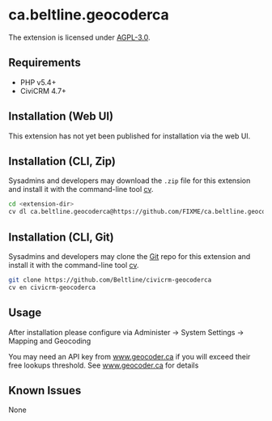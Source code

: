 # ca.beltline.geocoderca

The extension is licensed under [AGPL-3.0](LICENSE.txt).

## Requirements

* PHP v5.4+
* CiviCRM 4.7+

## Installation (Web UI)

This extension has not yet been published for installation via the web UI.

## Installation (CLI, Zip)

Sysadmins and developers may download the `.zip` file for this extension and
install it with the command-line tool [cv](https://github.com/civicrm/cv).

```bash
cd <extension-dir>
cv dl ca.beltline.geocoderca@https://github.com/FIXME/ca.beltline.geocoderca/archive/master.zip
```

## Installation (CLI, Git)

Sysadmins and developers may clone the [Git](https://en.wikipedia.org/wiki/Git) repo for this extension and
install it with the command-line tool [cv](https://github.com/civicrm/cv).

```bash
git clone https://github.com/Beltline/civicrm-geocoderca
cv en civicrm-geocoderca
```

## Usage

After installation please configure via Administer -> System Settings -> Mapping and Geocoding

You may need an API key from www.geocoder.ca if you will exceed their free lookups threshold. See www.geocoder.ca for details

## Known Issues

None
